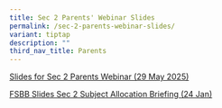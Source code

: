 ```yaml
---
title: Sec 2 Parents' Webinar Slides
permalink: /sec-2-parents-webinar-slides/
variant: tiptap
description: ""
third_nav_title: Parents
---
```

<p><a href="/files/Parents/S2SAllocation.pdf" rel="noopener nofollow" target="_blank">Slides for Sec 2 Parents Webinar (29 May 2025)</a>
</p>
<p><a href="/files/Parents/FSBBslides.pdf" rel="noopener nofollow" target="_blank">FSBB Slides Sec 2 Subject Allocation Briefing (24 Jan)</a>
</p>